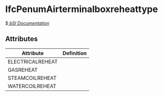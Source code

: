 IfcPenumAirterminalboxreheattype
================================
$[ _bSI
Documentation_](https://standards.buildingsmart.org/IFC/DEV/IFC4_2/FINAL/HTML/schema//pset/penum_airterminalboxreheattype.htm)


Attributes
----------
| Attribute        | Definition   |
|------------------|--------------|
| ELECTRICALREHEAT |              |
| GASREHEAT        |              |
| STEAMCOILREHEAT  |              |
| WATERCOILREHEAT  |              |
